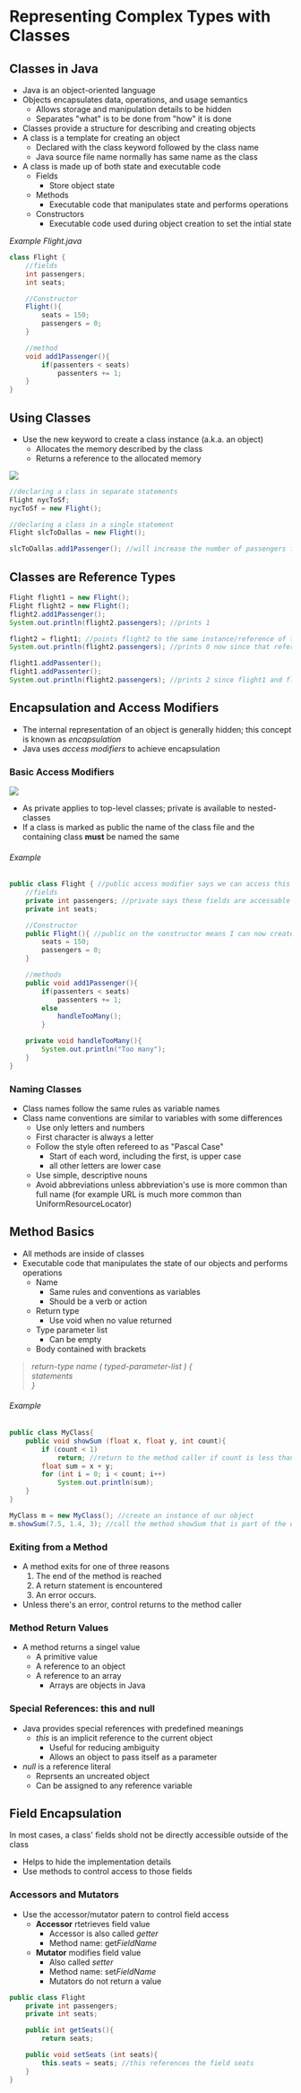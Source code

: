 # Representing Complex Types with Classes

## Classes in Java

* Java is an object-oriented language
* Objects encapsulates data, operations, and usage semantics
  * Allows storage and manipulation details to be hidden
  * Separates "what" is to be done from "how" it is done
* Classes provide a structure for describing and creating objects
* A class is a template for creating an object
  * Declared with the class keyword followed by the class name
  * Java source file name normally has same name as the class
* A class is made up of both state and executable code
  * Fields
    * Store object state
  * Methods
    * Executable code that manipulates state and performs operations
  * Constructors
    * Executable code used during object creation to set the intial state

*_Example Flight.java_*

```java
class Flight {
    //fields
    int passengers;
    int seats;

    //Constructor
    Flight(){
        seats = 150;
        passengers = 0;
    }

    //method
    void add1Passenger(){
        if(passenters < seats)
            passenters += 1;
    }
}
```

## Using Classes

* Use the new keyword to create a class instance (a.k.a. an object)
  * Allocates the memory described by the class
  * Returns a reference to the allocated memory

![](classReference.jpg)

```java
//declaring a class in separate statements
Flight nycToSf;
nycToSf = new Flight();

//declaring a class in a single statement
Flight slcToDallas = new Flight();

slcToDallas.add1Passenger(); //will increase the number of passengers from 0 to one on the slcToDallas Flight object instance
```

## Classes are Reference Types

```java
Flight flight1 = new Flight();
Flight flight2 = new Flight();
flight2.add1Passenger();
System.out.println(flight2.passengers); //prints 1

flight2 = flight1; //points flight2 to the same instance/reference of the flight class that flight1 is pointing at
System.out.println(flight2.passengers); //prints 0 now since that reference to the flight class has not had any passengers added.  The old reference is now gone.

flight1.addPassenter();
flight1.addPassenter();
System.out.println(flight2.passengers); //prints 2 since flight1 and flight2 both point to the same reference of the flight class
```

## Encapsulation and Access Modifiers

* The internal representation of an object is generally hidden; this concept is known as _encapsulation_
* Java uses _access modifiers_ to achieve encapsulation 

### Basic Access Modifiers

![](accessModifier.jpg)

* As private applies to top-level classes; private is available to nested-classes
* If a class is marked as public the name of the class file and the containing class **must** be named the same

###### Example

```java
public class Flight { //public access modifier says we can access this class from anywhere
    //fields
    private int passengers; //private says these fields are accessable inside the class
    private int seats;

    //Constructor
    public Flight(){ //public on the constructor means I can now create instances of this class anywhere
        seats = 150;
        passengers = 0;
    }

    //methods
    public void add1Passenger(){
        if(passenters < seats)
            passenters += 1;
        else
            handleTooMany();
        }

    private void handleTooMany(){
        System.out.println("Too many");
    }
}
```

### Naming Classes

* Class names follow the same rules as variable names
* Class name conventions are similar to variables with some differences
  * Use only letters and numbers
  * First character is always a letter
  * Follow the style often refereed to as "Pascal Case"
    * Start of each word, including the first, is upper case
    * all other letters are lower case
  * Use simple, descriptive nouns
  * Avoid abbreviations unless abbreviation's use is more common than full name (for example URL is much more common than UniformResourceLocator)

## Method Basics

* All methods are inside of classes
* Executable code that manipulates the state of our objects and performs operations
  * Name
    * Same rules and conventions as variables
    * Should be a verb or action
  * Return type
    * Use void when no value returned
  * Type parameter list
    * Can be empty
  * Body contained with brackets
> <em><span class='darkorange'>return-type</span> <span class='purple'>name</span> ( <span class='teal'>typed-parameter-list</span> ) {  
<span class='green'>statements</span>  
}</em>

###### Example

```java
public class MyClass{
    public void showSum (float x, float y, int count){
        if (count < 1)
            return; //return to the method caller if count is less than 1
        float sum = x + y;
        for (int i = 0; i < count; i++)
            System.out.println(sum);
    }
}

MyClass m = new MyClass(); //create an instance of our object
m.showSum(7.5, 1.4, 3); //call the method showSum that is part of the object instance m and pass the necessary parameters.
```

### Exiting from a Method

* A method exits for one of three reasons
  1. The end of the method is reached
  1. A return statement is encountered
  1. An error occurs.
* Unless there's an error, control returns to the method caller

### Method Return Values

* A method returns a singel value
  * A primitive value
  * A reference to an object
  * A reference to an array
    * Arrays are objects in Java

### Special References: this and null

* Java provides special references with predefined meanings
  * *this* is an implicit reference to the current object
    * Useful for reducing ambiguity
    * Allows an object to pass itself as a parameter
* *null* is a reference literal
  * Reprsents an uncreated object
  * Can be assigned to any reference variable

## Field Encapsulation

In most cases, a class' fields shold not be directly accessible outside of the class

* Helps to hide the implementation details
* Use methods to control access to those fields

### Accessors and Mutators

* Use the accessor/mutator patern to control field access
  * **Accessor** rtetrieves field value
    * Accessor is also called _getter_
    * Method name: get<em>FieldName</em>
  * **Mutator** modifies field value
    * Also called _setter_
    * Method name: set<em>FieldName</em>
    * Mutators do not return a value

```java
public class Flight
    private int passengers;
    private int seats;

    public int getSeats(){
        return seats;

    public void setSeats (int seats){
        this.seats = seats; //this references the field seats
    }
}
```